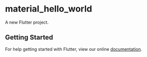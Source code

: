 # material_hello_world

A new Flutter project.

## Getting Started

For help getting started with Flutter, view our online
[documentation](https://flutter.io/).

